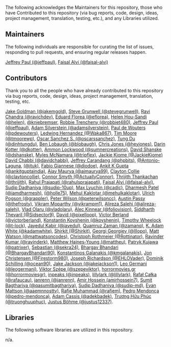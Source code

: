 The following acknowledges the Maintainers for this repository, those who have Contributed to this repository (via bug reports, code, design, ideas, project management, translation, testing, etc.), and any Libraries utilized.

## Maintainers

The following individuals are responsible for curating the list of issues, responding to pull requests, and ensuring regular releases happen.

[Jeffrey Paul (@jeffpaul)](https://github.com/jeffpaul), [Faisal Alvi (@faisal-alvi)](https://github.com/faisal-alvi)

## Contributors

Thank you to all the people who have already contributed to this repository via bug reports, code, design, ideas, project management, translation, testing, etc.

[Jake Goldman (@jakemgold)](https://github.com/jakemgold), [Steve Grunwell (@stevegrunwell)](https://github.com/stevegrunwell), [Ravi Chandra (@ravichdev)](https://github.com/ravichdev), [Eduard Florea (@eflorea)](https://github.com/eflorea), [Helen Hou-Sandi (@helen)](https://github.com/helen), [@kniebremser](https://github.com/kniebremser), [Robbie Trencheny (@robbiet480)](https://github.com/robbiet480), [Jeffrey Paul (@jeffpaul)](https://github.com/jeffpaul), [Adam Silverstein (@adamsilverstein)](https://github.com/adamsilverstein), [Paul de Wouters (@pdewouters)](https://github.com/pdewouters), [Ledwing Hernandez (@Waka867)](https://github.com/Waka867), [Tim Moore (@tmoorewp)](https://github.com/tmoorewp), [Oscar Sanchez S. (@oscarssanchez)](https://github.com/oscarssanchez), [Tung Du (@dinhtungdu)](https://github.com/dinhtungdu), [Ben Lobaugh (@blobaugh)](https://github.com/blobaugh), [Chris Jones (@heyjones)](https://github.com/heyjones), [Darin Kotter (@dkotter)](https://github.com/dkotter), [Ammon Lockwood (@sumnercreations)](https://github.com/sumnercreations), [David Shanske (@dshanske)](https://github.com/dshanske), [Myles McNamara (@tripflex)](https://github.com/tripflex), [Jackie Kjome (@JackieKjome)](https://github.com/JackieKjome) [David Chabbi (@davidchabbi)](https://profiles.wordpress.org/davidchabbi/), [Jeffrey Carandang (@phpbits)](https://github.com/phpbits), [@Antonio-Laguna](https://github.com/Antonio-Laguna), [(@ituk)](https://github.com/ituk), [Fabio Giannese (@diodoe)](https://github.com/diodoe), [Ankit K Gupta (@ankitguptaindia)](https://github.com/ankitguptaindia), [Ajay Maurya (@ajmaurya99)](https://github.com/ajmaurya99), [Clayton Collie (@claytoncollie)](https://github.com/claytoncollie), [Connor Smyth (@ActuallyConnor)](https://github.com/ActuallyConnor), [Thrijith Thankachan (@thrijith)](https://github.com/thrijith), [Rahul Prajapati (@rahulsprajapati)](https://github.com/rahulsprajapati), [Faisal Alvi (@faisal-alvi)](https://github.com/faisal-alvi), [Sudip Dadhaniya (@sudip-10up)](https://github.com/sudip-10up), [Max Lyuchin (@cadic)](https://github.com/cadic), [Dharmesh Patel (@iamdharmesh)](https://github.com/iamdharmesh), [(@holle75)](https://github.com/holle75), [Mehul Kaklotar (@mehulkaklotar)](https://github.com/mehulkaklotar), [Ulrich Pogson (@grappler)](https://github.com/grappler), [Peter Wilson (@peterwilsoncc)](https://github.com/peterwilsoncc), [Austin Passy (@thefrosty)](https://github.com/thefrosty), [Vikram Moparthy (@vikrampm1)](https://github.com/vikrampm1), [Alireza Salehi (@alireza-salehi)](https://github.com/alireza-salehi), [Vlad Olaru (@vladolaru)](https://github.com/vladolaru), [Alec Kinnear (@foliovision)](https://github.com/foliovision), [Siddharth Thevaril (@Sidsector9)](https://github.com/Sidsector9), [David (@pixelloop)](https://github.com/pixelloop), [Victor Berland (@victorberland)](https://github.com/victorberland), [Konstantin Kovshenin (@kovshenin)](https://github.com/kovshenin), [Timothy Wheelock (@t-lock)](https://github.com/t-lock), [Jayedul Kabir (@jayedul)](https://github.com/jayedul), [Quamruz Zaman (@zamanq)](https://github.com/zamanq), [K. Adam White (@kadamwhite)](https://github.com/kadamwhite), [Shirkit (@Shirkit)](https://github.com/Shirkit), [Georgi Georgiev (@lllopo)](https://github.com/lllopo), [Matt Watson (@mattwatsoncodes)](https://github.com/mattwatsoncodes), [Christoph Rothmeier (@Rottinator)](https://github.com/Rottinator), [Ravinder Kumar (@ravinderk)](https://github.com/ravinderk), [Matthew Haines-Young (@mattheu)](https://github.com/mattheu), [Patryk Kujawa (@patrixer)](https://github.com/patrixer), [Sebastian (@sekra24)](https://github.com/sekra24),  [Bhargav Bhandari (@BhargavBhandari90)](https://github.com/BhargavBhandari90), [Konstantinos Galanakis (@kmgalanakis)](https://github.com/kmgalanakis), [Jon Christensen (@Firestorm980)](https://github.com/Firestorm980), [Joseph Richardson (@EHLOVader)](https://github.com/EHLOVader), [Dominik Schilling (@ocean90)](https://github.com/ocean90), [Jake Jackson (@jakejackson1)](https://github.com/jakejackson1), [Leo Germani (@leogermani)](https://github.com/leogermani), [Viktor Szépe (@szepeviktor)](https://github.com/szepeviktor), [horrormovies.gr (@horrormoviesgr)](https://profiles.wordpress.org/horrormoviesgr/), [inpeaks (@inpeaks)](https://profiles.wordpress.org/inpeaks/), [lillylark (@lillylark)](https://profiles.wordpress.org/lillylark/), [Rafał Całka (@rafaucau)](https://github.com/rafaucau), [janrenn (@janrenn)](https://profiles.wordpress.org/janrenn/), [Amir Hossein (amirhossein7)](https://profiles.wordpress.org/amirhossein7/), [Sumit Bagthariya (@qasumitbagthariya)](https://github.com/qasumitbagthariya), [Sudip Dadhaniya (@sudip-md)](https://github.com/sudip-md), [Evan Mattson (@aaemnnosttv)](https://github.com/aaemnnosttv), [Rafie Muhammad (@rafiem)](https://github.com/rafiem), [Pedro Mendonça (@pedro-mendonca)](https://github.com/pedro-mendonca), [Adam Cassis (@adekbadek)](https://github.com/adekbadek), [Trương Hữu Phúc (@truonghuuphuc)](https://github.com/truonghuuphuc), [Justus Böhme (@justus12337)](https://github.com/justus12337).

## Libraries

The following software libraries are utilized in this repository.

n/a.
